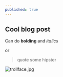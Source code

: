 ```yaml
---
published: true
---
```

## Cool blog post



Can do **bolding** and _italics_ 

or 
> quote some hipster


![trollface.jpg]({{site.baseurl}}/_posts/trollface.jpg)

